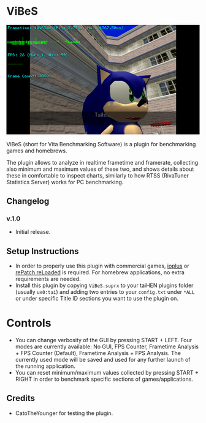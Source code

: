# ViBeS

<p align="center"><img src="./screenshots/full.png"></p>

ViBeS (short for Vita Benchmarking Software) is a plugin for benchmarking games and homebrews.

The plugin allows to analyze in realtime frametime and framerate, collecting also minimum and maximum values of these two, and shows details about these in comfortable to inspect charts, similarly to how RTSS (RivaTuner Statistics Server) works for PC benchmarking.

## Changelog

### v.1.0

- Initial release.

## Setup Instructions

- In order to properly use this plugin with commercial games, [ioplus](https://github.com/CelesteBlue-dev/PSVita-RE-tools/blob/master/ioPlus/ioPlus-0.1/release/ioplus.skprx) or [rePatch reLoaded](https://github.com/SonicMastr/rePatch-reLoaded) is required. For homebrew applications, no extra requirements are needed.
- Install this plugin by copying `ViBeS.suprx` to your taiHEN plugins folder (usually `ux0:tai`) and adding two entries to your `config.txt` under `*ALL` or under specific Title ID sections you want to use the plugin on.

# Controls

- You can change verbosity of the GUI by pressing START + LEFT. Four modes are currently available: No GUI, FPS Counter, Frametime Analysis + FPS Counter (Default), Frametime Analysis + FPS Analysis. The currently used mode will be saved and used for any further launch of the running application.
- You can reset minimum/maximum values collected by pressing START + RIGHT in order to benchmark specific sections of games/applications.

## Credits

- CatoTheYounger for testing the plugin.
